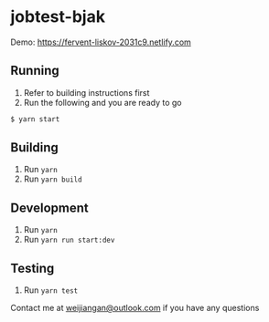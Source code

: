 # jobtest-bjak

Demo: https://fervent-liskov-2031c9.netlify.com

## Running
1. Refer to building instructions first
2. Run the following and you are ready to go
```sh
$ yarn start
```

## Building
1. Run `yarn`
2. Run `yarn build`

## Development
1. Run `yarn`
2. Run `yarn run start:dev`

## Testing
1. Run `yarn test`

Contact me at weijiangan@outlook.com if you have any questions
